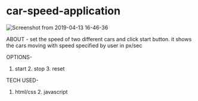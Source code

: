 # car-speed-application

![Screenshot from 2019-04-13 16-46-36](https://user-images.githubusercontent.com/39709733/56079241-6d225e00-5e0f-11e9-8c5c-617245c18922.png)

ABOUT - 
set the speed of two different cars and click start button.
it shows the cars moving with speed specified by user in px/sec

OPTIONS-
1. start 2. stop 3. reset

TECH USED-
1. html/css 2. javascript

